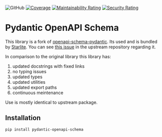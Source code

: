 ![GitHub](https://img.shields.io/github/license/starlite-api/pydantic-openapi-schema)
[![Coverage](https://sonarcloud.io/api/project_badges/measure?project=starlite-api_pydantic-openapi-schema&metric=coverage)](https://sonarcloud.io/summary/new_code?id=starlite-api_pydantic-openapi-schema)
[![Maintainability Rating](https://sonarcloud.io/api/project_badges/measure?project=starlite-api_pydantic-openapi-schema&metric=sqale_rating)](https://sonarcloud.io/summary/new_code?id=starlite-api_pydantic-openapi-schema)
[![Security Rating](https://sonarcloud.io/api/project_badges/measure?project=starlite-api_pydantic-openapi-schema&metric=security_rating)](https://sonarcloud.io/summary/new_code?id=starlite-api_pydantic-openapi-schema)

# Pydantic OpenAPI Schema

This library is a fork of [openapi-schema-pydantic](https://github.com/kuimono/openapi-schema-pydantic). Its used
and is bundled by [Starlite](https://github.com/starlite-api/starlite). You can
see [this issue](https://github.com/kuimono/openapi-schema-pydantic/issues/24) in the upstream repository regarding it.

In comparison to the original library this library has:

1. updated docstrings with fixed links
2. no typing issues
3. updated types
4. updated utilities
5. updated export paths
6. continuous meintenance

Use is mostly identical to upstream package.

## Installation

```shell
pip install pydantic-openapi-schema
```
